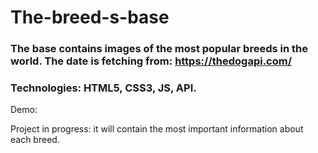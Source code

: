 # The-breed-s-base

### The base contains images of the most popular breeds in the world. The date is fetching from: https://thedogapi.com/

### Technologies: HTML5, CSS3, JS, API.

Demo: 

Project in progress: it will contain the most important information about each breed.

